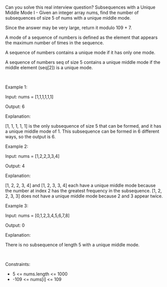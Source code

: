 Can you solve this real interview question? Subsequences with a Unique Middle Mode I - Given an integer array nums, find the number of subsequences of size 5 of nums with a unique middle mode.

Since the answer may be very large, return it modulo 109 + 7.

A mode of a sequence of numbers is defined as the element that appears the maximum number of times in the sequence.

A sequence of numbers contains a unique mode if it has only one mode.

A sequence of numbers seq of size 5 contains a unique middle mode if the middle element (seq[2]) is a unique mode.

 

Example 1:

Input: nums = [1,1,1,1,1,1]

Output: 6

Explanation:

[1, 1, 1, 1, 1] is the only subsequence of size 5 that can be formed, and it has a unique middle mode of 1. This subsequence can be formed in 6 different ways, so the output is 6. 

Example 2:

Input: nums = [1,2,2,3,3,4]

Output: 4

Explanation:

[1, 2, 2, 3, 4] and [1, 2, 3, 3, 4] each have a unique middle mode because the number at index 2 has the greatest frequency in the subsequence. [1, 2, 2, 3, 3] does not have a unique middle mode because 2 and 3 appear twice.

Example 3:

Input: nums = [0,1,2,3,4,5,6,7,8]

Output: 0

Explanation:

There is no subsequence of length 5 with a unique middle mode.

 

Constraints:

 * 5 <= nums.length <= 1000
 * -109 <= nums[i] <= 109